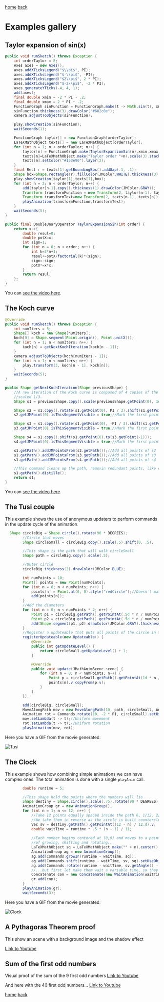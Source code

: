 [home](https://davidgutierrezrubio.github.io/jmathanim/) [back](../index.html)

# Examples gallery

## Taylor expansion of sin(x)

```java
public void runSketch() throws Exception {
    int orderTaylor = 8;
    Axes axes = new Axes();
    axes.addXTicksLegend("$\\pi$", PI);
    axes.addXTicksLegend("$-\\pi$", -PI);
    axes.addXTicksLegend("$2\\pi$", 2 * PI);
    axes.addXTicksLegend("$-2\\pi$", -2 * PI);
    axes.generateYTicks(-4, 4, 1);
    add(axes);
    final double xmin = -2 * PI - .2;
    final double xmax = 2 * PI + .2;
    FunctionGraph sinFunction = FunctionGraph.make(t -> Math.sin(t), xmin, xmax);
    sinFunction.thickness(3).drawColor("#682c0e");
    camera.adjustToObjects(sinFunction);

    play.showCreation(sinFunction);
    waitSeconds(1);

    FunctionGraph taylor[] = new FunctionGraph[orderTaylor];
    LaTeXMathObject texts[] = new LaTeXMathObject[orderTaylor];
    for (int n = 1; n < orderTaylor; n++) {
        taylor[n] = FunctionGraph.make(TaylorExpansionSin(n),xmin,xmax).drawColor("#153e90").thickness(4);
        texts[n]=LaTeXMathObject.make("Taylor order "+n).scale(3).stackToScreen(Anchor.Type.UL,.2,.2);
        texts[n].setColor("#153e90").layer(2);
    }
    final Rect r = texts[1].getBoundingBox().addGap(.1, .1);
    Shape box=Shape.rectangle(r).fillColor(JMColor.WHITE).thickness(3).layer(1);
    play.showCreation(taylor[1],texts[1],box);
    for (int n = 2; n < orderTaylor; n++) {
        add(taylor[n-1].copy().thickness(1).drawColor(JMColor.GRAY));
        Transform transformFunction = new Transform(2, taylor[n-1], taylor[n]);
        Transform transformText=new Transform(2, texts[n-1], texts[n]);
        playAnimation(transformFunction,transformText);
    }
    waitSeconds(5);
}

public final DoubleUnaryOperator TaylorExpansionSin(int order) {
    return x->{
        double resul=0;
        double potX=x;
        int sign=1;
        for (int n = 0; n < order; n++) {
            int k=2*n+1;
            resul+=potX/factorial(k)*(sign);
            sign=-sign;
            potX*=x*x;
        }
        return resul;
    };
}
```

You can [see the video here](https://imgur.com/gallery/PjlVtXw).



## The Koch curve

```java
@Override
public void runSketch() throws Exception {
    int numIters = 6;
    Shape[] koch = new Shape[numIters];
    koch[0] = Shape.segment(Point.origin(), Point.unitX());
    for (int n = 1; n < numIters; n++) {
        koch[n] = getNextKochIteration(koch[n - 1]);
    }
    camera.adjustToObjects(koch[numIters - 1]);
    for (int n = 1; n < numIters; n++) {
        play.transform(3, koch[n - 1], koch[n]);
    }
    waitSeconds(5);
}

public Shape getNextKochIteration(Shape previousShape) {
    //A new iteration of the Koch curve is composed of 4 copies of the previous iteration
    //scaled 1/3.
    Shape s1 = previousShape.copy().scale(previousShape.getPoint(0), 1d / 3, 1d / 3);

    Shape s2 = s1.copy().rotate(s1.getPoint(0), PI / 3).shift(s1.getPoint(0).to(s1.getPoint(-1)));
    s2.getJMPoint(0).isThisSegmentVisible = true;//Mark the first point of s2 visible in order to connect it to s1 later

    Shape s3 = s1.copy().rotate(s1.getPoint(0), -PI / 3).shift(s1.getPoint(0).to(s2.getPoint(-1)));
    s3.getJMPoint(0).isThisSegmentVisible = true;//Mark the first point of s3 visible in order to connect it to s2 later

    Shape s4 = s1.copy().shift(s1.getPoint(0).to(s3.getPoint(-1)));
    s4.getJMPoint(0).isThisSegmentVisible = true;//Mark the first point of s4 visible in order to connect it to s3 later

    s1.getPath().addJMPointsFrom(s2.getPath());//Add all points of s2
    s1.getPath().addJMPointsFrom(s3.getPath());//Add all points of s3
    s1.getPath().addJMPointsFrom(s4.getPath());//Add all points of s4

    //This command cleans up the path, removin redundant points, like consecutive equal ones
    s1.getPath().distille();
    return s1;
}
```

You can [see the video here](https://imgur.com/gallery/8jCXGWf).



## The Tusi couple

This example shows the use of anonymous updaters to perform commands in the update cycle of the animation.

```java
  Shape circleBig = Shape.circle().rotate(90 * DEGREES);
		//Circle that moves
        Shape circleSmall = circleBig.copy().scale(.5).shift(0, .5);

		//This shape is the path that will walk circleSmall
        Shape path = circleBig.copy().scale(.5);

		//Outer circle
        circleBig.thickness(2).drawColor(JMColor.BLUE);

        int numPoints = 10;
        Point[] points = new Point[numPoints];
        for (int n = 0; n < numPoints; n++) {
            points[n] = Point.at(0, 0).style("redCircle");//Doesn't matter the initial coordinates
            add(points[n]);
        }
		//Add the diameters
        for (int n = 0; n < numPoints * 2; n++) {
            Point p1 = circleBig.getPath().getPointAt(.5d * n / numPoints);
            Point p2 = circleBig.getPath().getPointAt(.5d * n / numPoints + .5);
            add(Shape.segment(p1, p2).drawColor(JMColor.GRAY).thickness(.5));
        }
		//Register a updateable that puts all points of the circle in the correct position
        registerUpdateable(new Updateable() {
            @Override
            public int getUpdateLevel() {
                return circleSmall.getUpdateLevel() + 1;
            }

            @Override
            public void update(JMathAnimScene scene) {
                for (int n = 0; n < numPoints; n++) {
                    Point p = circleSmall.getPath().getPointAt(1d * n / numPoints);
                    points[n].v.copyFrom(p.v);
                }
            }
        });

        add(circleBig, circleSmall);
        MoveAlongPath mov = new MoveAlongPath(10, path, circleSmall, Anchor.Type.BY_CENTER);
        Animation rot = Commands.rotate(10, -2 * PI, circleSmall).setUseObjectState(false);
        mov.setLambda(t -> t);//Uniform movement
        rot.setLambda(t -> t);//Uniform rotation
        playAnimation(mov, rot);
```

Here you have a GIF from the movie generated:

![Tusi](Tusi.gif)



## The Clock

This example shows how combining simple animations we can have complex ones. The total animation is done with a single `playAnim` call.

```java
        double runtime = 5;

		//This shape hold the points where the numbers will lie
        Shape destiny = Shape.circle().scale(.75).rotate(90 * DEGREES);
        AnimationGroup gr = new AnimationGroup();
        for (int n = 1; n <= 12; n++) {
            //Take 12 points equally spaced inside the path 0, 1/12, 2/12,...11/12
            //We take them in reverse as the circle is built counterclockwise
            Vec sv = destiny.getPath().getPointAt((12 - n) / 12.d).v;
            double waitTime = runtime * .5 * (n - 1) / 11;
			
            //Each number begins centered at (0,0) and moves to a point of shape destiny, with a combined animation
            //of growing, shifting and rotating...
            LaTeXMathObject sq = LaTeXMathObject.make("" + n).center();
            AnimationGroup ag = new AnimationGroup();
            ag.add(Commands.growIn(runtime - waitTime, sq));
            ag.add(Commands.shift(runtime - waitTime, sv, sq).setUseObjectState(false));
            ag.add(Commands.rotate(runtime - waitTime, sv.getAngle() - PI / 2, sq).setUseObjectState(false));
			//...but first let make them wait a variable time, so they don't start at the same time
            Concatenate con = new Concatenate(new WaitAnimation(waitTime), ag);
            gr.add(con);
        }
        playAnimation(gr);
        waitSeconds(3);
```

Here you have a GIF from the movie generated:

![Clock](Clock.gif)

## A Pythagoras Theorem proof

This show an scene with a background image and the shadow effect

[Link to Youtube](https://www.youtube.com/watch?v=wogadxvkZi0)

## Sum of the first odd numbers

Visual proof of the sum of the 9 first odd numbers
[Link to Youtube](https://www.youtube.com/watch?v=uFhtdXuPPLM)

And here with the 40 first odd numbers...
[Link to Youtube](https://www.youtube.com/watch?v=emEJ-EooNBc)



[home](https://davidgutierrezrubio.github.io/jmathanim/) [back](../index.html)